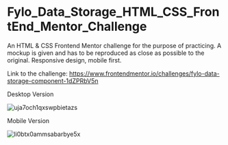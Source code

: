 # Fylo_Data_Storage_HTML_CSS_FrontEnd_Mentor_Challenge

An HTML & CSS Frontend Mentor challenge for the purpose of practicing. A mockup is given and has to be reproduced as close as possible to the original. Responsive design, mobile first.

Link to the challenge: https://www.frontendmentor.io/challenges/fylo-data-storage-component-1dZPRbV5n

Desktop Version

![uja7och1qxswpbietazs](https://github.com/Vasiliki-Georgiou/Fylo_Data_Storage_HTML_CSS_FrontEnd_Mentor_Challenge/assets/113369011/e580a5fe-ad76-4abd-9362-ddc7c8c5fbec)

Mobile Version

![li0btx0ammsabarbye5x](https://github.com/Vasiliki-Georgiou/Fylo_Data_Storage_HTML_CSS_FrontEnd_Mentor_Challenge/assets/113369011/21fed388-aca9-4fb9-8746-ce502667ddd7)



